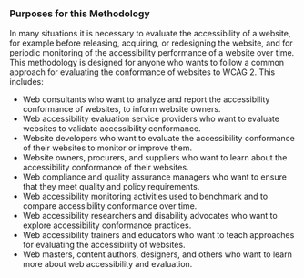 ### Purposes for this Methodology

In many situations it is necessary to evaluate the accessibility of a website, for example before releasing, acquiring, or redesigning the website, and for periodic monitoring of the accessibility performance of a website over time. This methodology is designed for anyone who wants to follow a common approach for evaluating the conformance of websites to WCAG 2. This includes:

*   Web consultants who want to analyze and report the accessibility conformance of websites, to inform website owners.
*   Web accessibility evaluation service providers who want to evaluate websites to validate accessibility conformance.
*   Website developers who want to evaluate the accessibility conformance of their websites to monitor or improve them.
*   Website owners, procurers, and suppliers who want to learn about the accessibility conformance of their websites.
*   Web compliance and quality assurance managers who want to ensure that they meet quality and policy requirements.
*   Web accessibility monitoring activities used to benchmark and to compare accessibility conformance over time.
*   Web accessibility researchers and disability advocates who want to explore accessibility conformance practices.
*   Web accessibility trainers and educators who want to teach approaches for evaluating the accessibility of websites.
*   Web masters, content authors, designers, and others who want to learn more about web accessibility and evaluation.